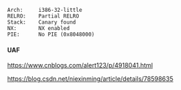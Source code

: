     Arch:     i386-32-little
    RELRO:    Partial RELRO
    Stack:    Canary found
    NX:       NX enabled
    PIE:      No PIE (0x8048000)

#### UAF
https://www.cnblogs.com/alert123/p/4918041.html

https://blog.csdn.net/niexinming/article/details/78598635